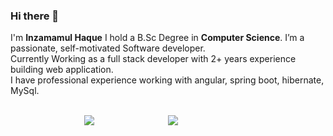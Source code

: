 ### Hi there 👋
I'm **Inzamamul Haque** I hold a B.Sc Degree in **Computer Science**. 
I’m a passionate, self-motivated Software developer.
<br>
Currently Working as a full stack developer with 2+ years experience building web application.
<br>
I have professional experience working with angular, spring boot, hibernate, MySql.
<br>
<br>

<div style="display: flex; justify-content: space-evenly">
<img  src="https://github-readme-stats.vercel.app/api?username=inzamamul-haque">
<img src = "https://github-readme-stats.vercel.app/api/top-langs/?username=inzamamul-haque&hide_border=true&layout=compact">
<div/>
